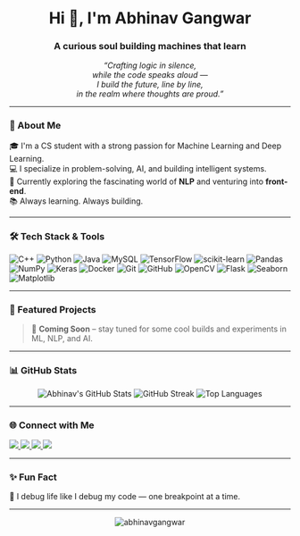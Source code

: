 <h1 align="center">Hi 👋, I'm Abhinav Gangwar</h1>
<h3 align="center">A curious soul building machines that learn</h3>

<p align="center">
  <em>“Crafting logic in silence, <br>
  while the code speaks aloud — <br>
  I build the future, line by line, <br>
  in the realm where thoughts are proud.”</em>
</p>

---

### 🚀 About Me

🎓 I'm a CS student with a strong passion for Machine Learning and Deep Learning.  
💻 I specialize in problem-solving, AI, and building intelligent systems.  
🌱 Currently exploring the fascinating world of **NLP** and venturing into **front-end**.  
📚 Always learning. Always building.

---

### 🛠️ Tech Stack & Tools

![C++](https://img.shields.io/badge/-C++-00599C?style=flat-square&logo=c%2b%2b)
![Python](https://img.shields.io/badge/-Python-3776AB?style=flat-square&logo=python)
![Java](https://img.shields.io/badge/-Java-007396?style=flat-square&logo=java)
![MySQL](https://img.shields.io/badge/-MySQL-4479A1?style=flat-square&logo=mysql)
![TensorFlow](https://img.shields.io/badge/-TensorFlow-FF6F00?style=flat-square&logo=tensorflow)
![scikit-learn](https://img.shields.io/badge/-Scikit--learn-F7931E?style=flat-square&logo=scikit-learn)
![Pandas](https://img.shields.io/badge/-Pandas-150458?style=flat-square&logo=pandas)
![NumPy](https://img.shields.io/badge/-NumPy-013243?style=flat-square&logo=numpy)
![Keras](https://img.shields.io/badge/-Keras-D00000?style=flat-square&logo=keras)
![Docker](https://img.shields.io/badge/-Docker-2496ED?style=flat-square&logo=docker)
![Git](https://img.shields.io/badge/-Git-F05032?style=flat-square&logo=git)
![GitHub](https://img.shields.io/badge/-GitHub-181717?style=flat-square&logo=github)
![OpenCV](https://img.shields.io/badge/-OpenCV-5C3EE8?style=flat-square&logo=opencv)
![Flask](https://img.shields.io/badge/-Flask-000000?style=flat-square&logo=flask)
![Seaborn](https://img.shields.io/badge/-Seaborn-2E4053?style=flat-square)
![Matplotlib](https://img.shields.io/badge/-Matplotlib-11557C?style=flat-square&logo=matplotlib)

---

### 📌 Featured Projects

> 🚧 **Coming Soon** – stay tuned for some cool builds and experiments in ML, NLP, and AI.

---

### 📊 GitHub Stats

<p align="center">
  <img src="https://github-readme-stats.vercel.app/api?username=abhinavgangwar&show_icons=true&theme=radical" alt="Abhinav's GitHub Stats" />
  <img src="https://github-readme-streak-stats.herokuapp.com/?user=abhinavgangwar&theme=radical" alt="GitHub Streak" />
  <img src="https://github-readme-stats.vercel.app/api/top-langs/?username=abhinavgangwar&layout=compact&theme=radical" alt="Top Languages" />
</p>

---

### 🌐 Connect with Me

<p align="left">
  <a href="https://www.linkedin.com/in/abhinav-gangwar-119836251/" target="_blank">
    <img src="https://img.shields.io/badge/LinkedIn-blue?style=flat&logo=linkedin" />
  </a>
  <a href="https://twitter.com/48HIN4V" target="_blank">
    <img src="https://img.shields.io/badge/Twitter-1DA1F2?style=flat&logo=twitter" />
  </a>
  <a href="https://codolio.com/profile/nav_12" target="_blank">
    <img src="https://img.shields.io/badge/Portfolio-000000?style=flat&logo=firefox-browser" />
  </a>
  <a href="mailto:abhinav1203gangwar@gmail.com">
    <img src="https://img.shields.io/badge/Email-D14836?style=flat&logo=gmail&logoColor=white" />
  </a>
</p>

---

### ✨ Fun Fact

🧠 I debug life like I debug my code — one breakpoint at a time.

---

<!-- Optional visitor counter -->
<p align="center">
  <img src="https://komarev.com/ghpvc/?username=abhinavgangwar&label=Profile%20views&color=0e75b6&style=flat" alt="abhinavgangwar" />
</p>
